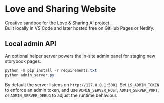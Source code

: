 # Love and Sharing Website  

Creative sandbox for the Love & Sharing AI project.  
Built locally in VS Code and later hosted free on GitHub Pages or Netlify.

## Local admin API

An optional helper server powers the in-site admin panel for staging new storybook pages.

```powershell
python -m pip install -r requirements.txt
python admin_server.py
```

By default the server listens on `http://127.0.0.1:5001`. Set `LS_ADMIN_TOKEN` to enforce
an admin token, and use `ADMIN_SERVER_HOST`, `ADMIN_SERVER_PORT`, or `ADMIN_SERVER_DEBUG`
to adjust the runtime behaviour.
